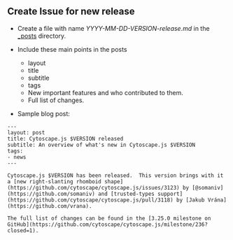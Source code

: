 ## Create Issue for new release

- Create a file with name <i>YYYY-MM-DD-VERSION-release.md</i> in the [_posts](https://github.com/cytoscape/cytoscape.js-blog/tree/gh-pages/_posts) directory.

- Include these main points in the posts
  - layout
  - title
  - subtitle
  - tags
  - New important features and who contributed to them.
  - Full list of changes.

- Sample blog post:

```
---
layout: post
title: Cytoscape.js $VERSION released
subtitle: An overview of what's new in Cytoscape.js $VERSION
tags:
- news
---

Cytoscape.js $VERSION has been released.  This version brings with it a [new right-slanting rhomboid shape](https://github.com/cytoscape/cytoscape.js/issues/3123) by [@somaniv](https://github.com/somaniv) and [trusted-types support](https://github.com/cytoscape/cytoscape.js/pull/3118) by [Jakub Vrána](https://github.com/vrana).

The full list of changes can be found in the [3.25.0 milestone on GitHub](https://github.com/cytoscape/cytoscape.js/milestone/236?closed=1).
```
